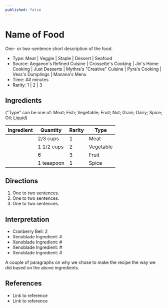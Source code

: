 ```yaml
---
published: false
---
```


# Name of Food

One- or two-sentence short description of the food.

* Type: Meat | Veggie | Staple | Dessert | Seafood
* Source: Aegaeon's Refined Cuisine | Crossette's Cooking | Jin's Home Cooking | Just Desserts | Mythra's "Creative" Cuisine | Pyra's Cooking | Vess's Dumplings | Manana's Menu
* Time: ## minutes
* Rarity: 1 | 2 | 3

## Ingredients

("Type" can be one of: Meat; Fish; Vegetable; Fruit; Nut; Grain; Dairy; Spice; Oil; Liquid)

| Ingredient           | Quantity       | Rarity | Type      |
| -------------------- | -------------- | ------ | --------- |
| <name here>          | 2/3 cups       | 1      | Meat      |
| <name here>          | 1 1/2 cups     | 2      | Vegetable |
| <name here>          | 6              | 3      | Fruit     |
| <name here>          | 1 teaspoon     | 1      | Spice     |

## Directions

1. One to two sentences.
2. One to two sentences.
3. One to two sentences.

## Interpretation

* Cranberry Bell: 2
* Xenoblade Ingredient: #
* Xenoblade Ingredient: #
* Xenoblade Ingredient: #
* Xenoblade Ingredient: #

A couple of paragraphs on why we chose to make the recipe the way we did based on the above ingredients.

## References

* Link to reference
* Link to reference
